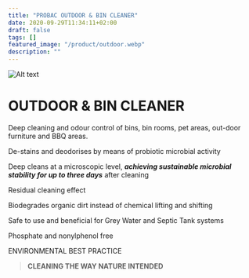 ```yaml
---
title: "PROBAC OUTDOOR & BIN CLEANER"
date: 2020-09-29T11:34:11+02:00
draft: false
tags: []
featured_image: "/product/outdoor.webp"
description: ""
---
```

![Alt text](/product/o_b.png)

# OUTDOOR & BIN CLEANER

Deep cleaning and odour control of bins, bin rooms,
pet areas, out-door furniture and BBQ areas. 

De-stains and deodorises by means of probiotic
microbial activity

Deep cleans at a microscopic level, ***achieving
sustainable microbial stability for up to three days***
after cleaning

Residual cleaning effect

Biodegrades organic dirt instead of chemical
lifting and shifting

Safe to use and beneficial for Grey Water
and Septic Tank systems

Phosphate and nonylphenol free

ENVIRONMENTAL BEST PRACTICE

>**CLEANING THE WAY NATURE INTENDED**